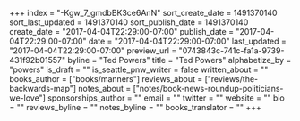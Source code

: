 +++
index = "-Kgw_7_gmdbBK3ce6AnN"
sort_create_date = 1491370140
sort_last_updated = 1491370140
sort_publish_date = 1491370140
create_date = "2017-04-04T22:29:00-07:00"
publish_date = "2017-04-04T22:29:00-07:00"
date = "2017-04-04T22:29:00-07:00"
last_updated = "2017-04-04T22:29:00-07:00"
preview_url = "0743843c-741c-fa1a-9739-431f92b01557"
byline = "Ted Powers"
title = "Ted Powers"
alphabetize_by = "powers"
is_draft = ""
is_seattle_pnw_writer = false
written_about = ""
books_author = ["books/manners"]
reviews_about = ["reviews/the-backwards-map"]
notes_about = ["notes/book-news-roundup-politicians-we-love"]
sponsorships_author = ""
email = ""
twitter = ""
website = ""
bio = ""
reviews_byline = ""
notes_byline = ""
books_translator = ""
+++
